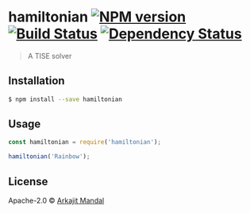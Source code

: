 # hamiltonian [![NPM version][npm-image]][npm-url] [![Build Status][travis-image]][travis-url] [![Dependency Status][daviddm-image]][daviddm-url]
> A TISE solver

## Installation

```sh
$ npm install --save hamiltonian
```

## Usage

```js
const hamiltonian = require('hamiltonian');

hamiltonian('Rainbow');
```
## License

Apache-2.0 © [Arkajit Mandal](http://sas.rochester.edu/chm/groups/huo/arkajit-mandal/)


[npm-image]: https://badge.fury.io/js/hamiltonian.svg
[npm-url]: https://npmjs.org/package/hamiltonian
[travis-image]: https://travis-ci.org/arkajitmandal/hamiltonian.svg?branch=master
[travis-url]: https://travis-ci.org/arkajitmandal/hamiltonian
[daviddm-image]: https://david-dm.org/arkajitmandal/hamiltonian.svg?theme=shields.io
[daviddm-url]: https://david-dm.org/arkajitmandal/hamiltonian
